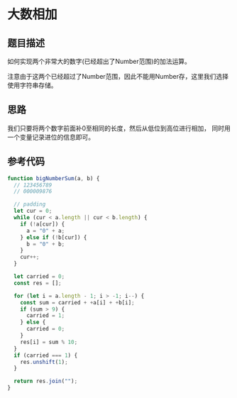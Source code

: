 # 大数相加

## 题目描述

如何实现两个非常大的数字(已经超出了Number范围)的加法运算。

注意由于这两个已经超过了Number范围，因此不能用Number存，这里我们选择使用字符串存储。

## 思路

我们只要将两个数字前面补0至相同的长度，然后从低位到高位进行相加，
同时用一个变量记录进位的信息即可。

## 参考代码

```js
function bigNumberSum(a, b) {
  // 123456789
  // 000009876

  // padding
  let cur = 0;
  while (cur < a.length || cur < b.length) {
    if (!a[cur]) {
      a = "0" + a;
    } else if (!b[cur]) {
      b = "0" + b;
    }
    cur++;
  }

  let carried = 0;
  const res = [];

  for (let i = a.length - 1; i > -1; i--) {
    const sum = carried + +a[i] + +b[i];
    if (sum > 9) {
      carried = 1;
    } else {
      carried = 0;
    }
    res[i] = sum % 10;
  }
  if (carried === 1) {
    res.unshift(1);
  }

  return res.join("");
}
```
